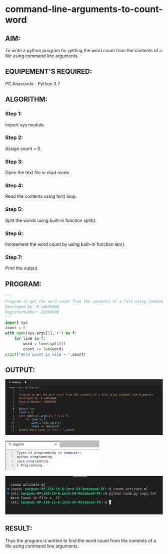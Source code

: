# command-line-arguments-to-count-word
## AIM:
To write a python program for getting the word count from the contents of a file using command line arguments.
## EQUIPEMENT'S REQUIRED: 
PC
Anaconda - Python 3.7
## ALGORITHM: 
### Step 1:
Import sys module.

### Step 2:
Assign count = 0.
 
### Step 3: 
Open the text file in read mode.

### Step 4:
Read the contents using for() loop.

### Step 5:
Split the words using built-in function split().  

### Step 6: 
Increament the word count by using built-in function len().

### Step 7: 
Print the output.

## PROGRAM:
```python
'''
Program to get the word count from the contents of a file using command line arguments.
Developed by: R LAKSHANA
RegisterNumber: 22004909
'''
import sys
count = 0
with open(sys.argv[1],'r') as f:
    for line in f:
        word = line.split()
        count += len(word)
print("Word Count in File = ",count)
```

## OUTPUT:

![python_file](/PythonFile.png)

![text_file](/TextFile.png)

![output](/Output.png)

## RESULT:
Thus the program is written to find the word count from the contents of a file using command line arguments.
